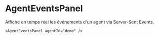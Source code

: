 # AgentEventsPanel

Affiche en temps réel les événements d'un agent via Server-Sent Events.

```tsx
<AgentEventsPanel agentId="demo" />
```
